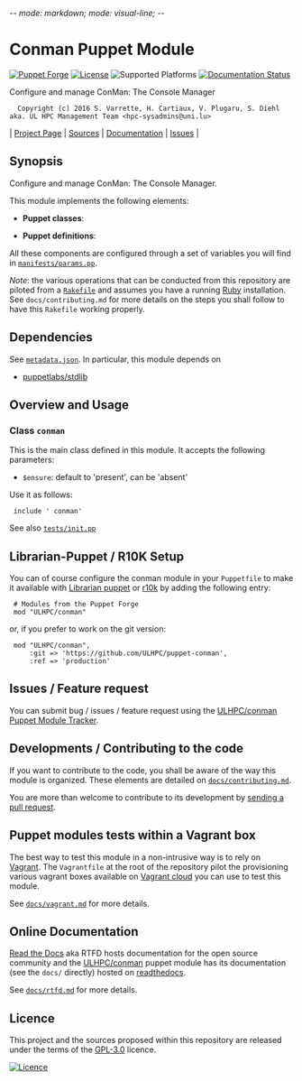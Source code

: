 -*- mode: markdown; mode: visual-line;  -*-

# Conman Puppet Module 

[![Puppet Forge](http://img.shields.io/puppetforge/v/ULHPC/conman.svg)](https://forge.puppetlabs.com/ULHPC/conman)
[![License](http://img.shields.io/:license-GPL3.0-blue.svg)](LICENSE)
![Supported Platforms](http://img.shields.io/badge/platform-debian-lightgrey.svg)
[![Documentation Status](https://readthedocs.org/projects/ulhpc-puppet-conman/badge/?version=latest)](https://readthedocs.org/projects/ulhpc-puppet-conman/?badge=latest)

Configure and manage ConMan: The Console Manager

      Copyright (c) 2016 S. Varrette, H. Cartiaux, V. Plugaru, S. Diehl aka. UL HPC Management Team <hpc-sysadmins@uni.lu>
      

| [Project Page](https://github.com/ULHPC/puppet-conman) | [Sources](https://github.com/ULHPC/puppet-conman) | [Documentation](https://ulhpc-puppet-conman.readthedocs.org/en/latest/) | [Issues](https://github.com/ULHPC/puppet-conman/issues) |

## Synopsis

Configure and manage ConMan: The Console Manager.

This module implements the following elements: 

* __Puppet classes__:

* __Puppet definitions__: 

All these components are configured through a set of variables you will find in
[`manifests/params.pp`](manifests/params.pp). 

_Note_: the various operations that can be conducted from this repository are piloted from a [`Rakefile`](https://github.com/ruby/rake) and assumes you have a running [Ruby](https://www.ruby-lang.org/en/) installation.
See `docs/contributing.md` for more details on the steps you shall follow to have this `Rakefile` working properly. 

## Dependencies

See [`metadata.json`](metadata.json). In particular, this module depends on 

* [puppetlabs/stdlib](https://forge.puppetlabs.com/puppetlabs/stdlib)

## Overview and Usage

### Class `conman`

This is the main class defined in this module.
It accepts the following parameters: 

* `$ensure`: default to 'present', can be 'absent'

Use it as follows:

     include ' conman'

See also [`tests/init.pp`](tests/init.pp)



## Librarian-Puppet / R10K Setup

You can of course configure the conman module in your `Puppetfile` to make it available with [Librarian puppet](http://librarian-puppet.com/) or
[r10k](https://github.com/adrienthebo/r10k) by adding the following entry:

     # Modules from the Puppet Forge
     mod "ULHPC/conman"

or, if you prefer to work on the git version: 

     mod "ULHPC/conman", 
         :git => 'https://github.com/ULHPC/puppet-conman',
         :ref => 'production' 

## Issues / Feature request

You can submit bug / issues / feature request using the [ULHPC/conman Puppet Module Tracker](https://github.com/ULHPC/puppet-conman/issues). 

## Developments / Contributing to the code 

If you want to contribute to the code, you shall be aware of the way this module is organized. 
These elements are detailed on [`docs/contributing.md`](contributing/index.md).

You are more than welcome to contribute to its development by [sending a pull request](https://help.github.com/articles/using-pull-requests). 

## Puppet modules tests within a Vagrant box

The best way to test this module in a non-intrusive way is to rely on [Vagrant](http://www.vagrantup.com/).
The `Vagrantfile` at the root of the repository pilot the provisioning various vagrant boxes available on [Vagrant cloud](https://atlas.hashicorp.com/boxes/search?utf8=%E2%9C%93&sort=&provider=virtualbox&q=svarrette) you can use to test this module.

See [`docs/vagrant.md`](vagrant.md) for more details. 

## Online Documentation

[Read the Docs](https://readthedocs.org/) aka RTFD hosts documentation for the open source community and the [ULHPC/conman](https://github.com/ULHPC/puppet-conman) puppet module has its documentation (see the `docs/` directly) hosted on [readthedocs](http://ulhpc-puppet-conman.rtfd.org).

See [`docs/rtfd.md`](rtfd.md) for more details.

## Licence

This project and the sources proposed within this repository are released under the terms of the [GPL-3.0](LICENCE) licence.


[![Licence](https://www.gnu.org/graphics/gplv3-88x31.png)](LICENSE)
